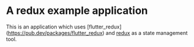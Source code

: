 # A redux example application

This is an application which uses [flutter_redux] <br /> 
(https://pub.dev/packages/flutter_redux) and [redux](https://pub.dev/packages/redux) as a state management tool.
